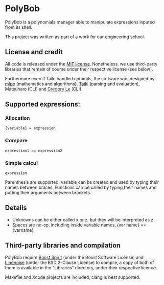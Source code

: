 # PolyBob

PolyBob is a polynomials manager able to manipulate expressions inputed from its shell.

This project was written as part of a work for our engineering school.

## License and credit

All code is released under the [MIT license](http://opensource.org/licenses/MIT). Nonetheless, we use third-party libraries that remain of course under their respective license (see below).

Furthermore even if Taiki handled commits, the software was designed by [mlpo](https://github.com/mlpo) (mathematics and algorithms), [Taiki](https://github.com/Taiki-San) (parsing and evaluation), Matsuharo (CLI) and [Gregory Le](https://github.com/gregtaole) (CLI).

## Supported expressions:

### Allocation
`{variable} = expression`

### Compare
`expression1 == expression2`

### Simple calcul
`expression`

Parenthesis are supported, variable can be created and used by typing their names between braces.
Functions can be called by typing their names and putting their arguments between brackets.

## Details

-	Unknowns can be either called x or z, but they will be interpreted as z
-	Spaces are no-op, including inside variable names, {var name} == {varname}

## Third-party libraries and compilation

PolyBob require [Boost Spirit](www.boost.org/doc/libs/release/libs/spirit/) (under the Boost Software License) and [Linenoise](www.boost.org/doc/libs/release/libs/spirit/) (under the BSD 2-Clause License) to compile, a copy of both of them is available in the "Libraries" directory, under their respective licence.

Makefile and Xcode projects are included, clang is best supported.
